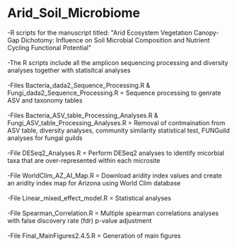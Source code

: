 # Arid_Soil_Microbiome
-R scripts for the manuscript titled: "Arid Ecosystem Vegetation Canopy-Gap Dichotomy: Influence on Soil Microbial Composition and Nutrient Cycling Functional Potential"\
\
-The R scripts include all the amplicon sequencing processing and diversity analyses together with statisitcal analyses\
\
-Files Bacteria_dada2_Sequence_Processing.R & Fungi_dada2_Sequence_Processing.R = Sequence processing to genrate ASV and taxonomy tables\
\
-Files Bacteria_ASV_table_Processing_Analyses.R & Fungi_ASV_table_Processing_Analyses.R =  Removal of contmaination from ASV table, diversity analyses, community similarity statistical test, FUNGuild analyses for fungal guilds\
\
-File DESeq2_Analyses.R = Perform DESeq2 analyses to identify micorbial taxa that are over-represented within each microsite\
\
-File WorldClim_AZ_AI_Map.R = Download aridity index values and create an aridity index map for Arizona using World Clim database\
\
-File Linear_mixed_effect_model.R = Statistical analyses\
\
-File Spearman_Correlation.R = Multiple spearman correlations analyses with false discovery rate (fdr) p-value adjustment\
\
-File Final_MainFigures2.4.5.R = Generation of main figures

 

